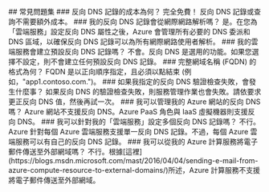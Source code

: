<BR>
## 常見問題集 
### 反向 DNS 記錄的成本為何？
完全免費！ 反向 DNS 記錄或查詢不需要額外成本。
### 我的反向 DNS 記錄會從網際網路解析嗎？
是。在您為「雲端服務」設定反向 DNS 屬性之後，Azure 會管理所有必要的 DNS 委派和 DNS 區域，以確保反向 DNS 記錄可以為所有網際網路使用者解析。
### 我的雲端服務會建立預設反向 DNS 記錄嗎？
不會。反向 DNS 是選用的功能。如果您選擇不設定，則不會建立任何預設反向 DNS 記錄。
### 完整網域名稱 (FQDN) 的格式為何？
FQDN 是以正向順序指定，且必須以點結束 (例如，"app1.contoso.com.")。
### 如果我指定的反向 DNS 驗證檢查失敗，會發生什麼事？
如果反向 DNS 的驗證檢查失敗，則服務管理作業也會失敗。請依要求更正反向 DNS 值，然後再試一次。
### 我可以管理我的 Azure 網站的反向 DNS 嗎？
Azure 網站不支援反向 DNS。Azure PaaS 角色與 IaaS 虛擬機器則支援反向 DNS。
### 我可以針對我的「雲端服務」設定多個反向 DNS 記錄嗎？
不行。Azure 針對每個 Azure 雲端服務支援單一反向 DNS 記錄。不過，每個 Azure 雲端服務可以有自己的反向 DNS 記錄。
### 我可以從我的 Azure 計算服務將電子郵件傳送至外部網域嗎？
不行。根據[這裡](https://blogs.msdn.microsoft.com/mast/2016/04/04/sending-e-mail-from-azure-compute-resource-to-external-domains/)所述，Azure 計算服務不支援將電子郵件傳送至外部網域。

<!----HONumber=AcomDC_0907_2016-->